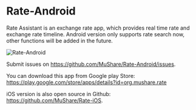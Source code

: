 # Rate-Android
Rate Assistant is an exchange rate app, which provides real time rate and exchange rate timeline. Android version only supports rate search now, other functions will be added in the future. 
 
![Rate-Android](https://github.com/MuShare/Rate-Android/raw/master/Images/rate_andriod.png)

Submit issues on https://github.com/MuShare/Rate-Android/issues.

You can download this app from Google play Store: https://play.google.com/store/apps/details?id=org.mushare.rate

iOS version is also open source in Github: https://github.com/MuShare/Rate-iOS.
